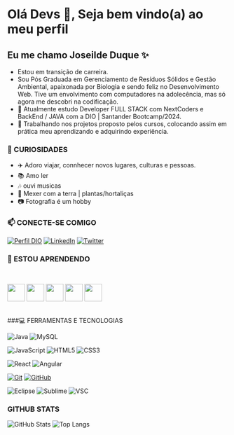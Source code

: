 # Olá Devs 👋, Seja bem vindo(a) ao meu perfil 
## Eu me chamo Joseilde Duque ✨ 

- Estou em transição de carreira.
- Sou Pós Graduada em Gerenciamento de Resíduos Sólidos e Gestão Ambiental, apaixonada por Biologia e sendo feliz no Desenvolvimento Web. Tive um envolvimento com computadores na adolecência, mas só agora me descobri na codificação.
- 🌱 Atualmente estudo Developer FULL STACK com NextCoders e BackEnd / JAVA com a DIO | Santander Bootcamp/2024.
- 🔭 Trabalhando nos projetos proposto pelos cursos, colocando assim em prática meu aprendizando e adquirindo experiência.

### 🔎 CURIOSIDADES

- ✈️ Adoro viajar, connhecer novos lugares, culturas e pessoas.
- 📚 Amo ler 
- 🎶 ouvi musicas
- 🌱 Mexer com a terra | plantas/hortaliças 
- 📷 Fotografia é um hobby

### 📫 CONECTE-SE COMIGO

[![Perfil DIO](https://img.shields.io/badge/-Meu%20Perfil%20na%20DIO-000?style=for-the-badge)](https://www.dio.me/users/ideduque17)
[![LinkedIn](https://img.shields.io/badge/-LinkedIn-000?style=for-the-badge&logo=linkedin&logoColor=30A3DC)](https://www.linkedin.com/in/joseilde-rocha/)
[![Twitter](https://img.shields.io/badge/Twitter-000?style=for-the-badge&logo=twitter)](https://twitter.com/Ide_dq)

### 📝 ESTOU APRENDENDO
<br>

<img loading="C#" src="https://cdn.jsdelivr.net/gh/devicons/devicon@latest/icons/csharp/csharp-original.svg" width="40" height="40"/>    <img loading="PYTHON" src="https://cdn.jsdelivr.net/gh/devicons/devicon@latest/icons/python/python-original-wordmark.svg" width="40" height="40"/>    <img loading="JAVA" src="https://cdn.jsdelivr.net/gh/devicons/devicon/icons/java/java-original.svg" width="40" height="40"/>    <img loading="MYSQL" src="https://cdn.jsdelivr.net/gh/devicons/devicon/icons/mysql/mysql-plain-wordmark.svg" width="40" height="40"/>    <img loading="SQL" src="https://cdn.jsdelivr.net/gh/devicons/devicon/icons/microsoftsqlserver/microsoftsqlserver-plain-wordmark.svg" width="40" height="40"/>  
          
<br>
###💻 FERRAMENTAS E TECNOLOGIAS
<br>

![Java](https://img.shields.io/badge/Java-ED8B00?style=for-the-badge&logo=openjdk&logoColor=white)
![MySQL](https://img.shields.io/badge/MySQL-005C84?style=for-the-badge&logo=mysql&logoColor=white)

![JavaScript](https://img.shields.io/badge/JavaScript-F7DF1E?style=for-the-badge&logo=javascript&logoColor=black)
![HTML5](https://img.shields.io/badge/HTML5-E34F26?style=for-the-badge&logo=html5&logoColor=white)
![CSS3](https://img.shields.io/badge/CSS3-1572B6?style=for-the-badge&logo=css3&logoColor=white)

![React](https://img.shields.io/badge/React-20232A?style=for-the-badge&logo=react&logoColor=61DAFB)
![Angular](https://img.shields.io/badge/Angular-DD0031?style=for-the-badge&logo=angular&logoColor=white)

[![Git](https://img.shields.io/badge/Git-000?style=for-the-badge&logo=git&logoColor=E94D5F)](https://git-scm.com/doc) 
[![GitHub](https://img.shields.io/badge/GitHub-000?style=for-the-badge&logo=github&logoColor=30A3DC)](https://docs.github.com/)

![Eclipse](https://img.shields.io/badge/Eclipse-2C2255?style=for-the-badge&logo=eclipse&logoColor=white)
![Sublime](https://img.shields.io/badge/sublime_text-%23575757.svg?&style=for-the-badge&logo=sublime-text&logoColor=important)
![VSC](https://img.shields.io/badge/Visual_Studio_Code-0078D4?style=for-the-badge&logo=visual%20studio%20code&logoColor=white)



### GITHUB STATS

![GitHub Stats](https://github-readme-stats.vercel.app/api?username=Ideduque&theme=transparent&bg_color=000&border_color=30A3DC&show_icons=true&icon_color=30A3DC&title_color=E94D5F&text_color=FFF)
![Top Langs](https://github-readme-stats-git-masterrstaa-rickstaa.vercel.app/api/top-langs/?username=Ideduque&layout=compact&bg_color=000&border_color=30A3DC&title_color=E94D5F&text_color=FFF)

